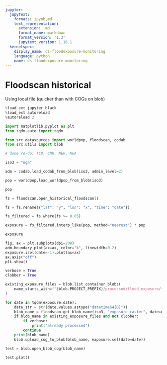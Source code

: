 ```yaml
---
jupyter:
  jupytext:
    formats: ipynb,md
    text_representation:
      extension: .md
      format_name: markdown
      format_version: '1.3'
      jupytext_version: 1.16.1
  kernelspec:
    display_name: ds-floodexposure-monitoring
    language: python
    name: ds-floodexposure-monitoring
---
```


# Floodscan historical

Using local file (quicker than with COGs on blob)

```python
%load_ext jupyter_black
%load_ext autoreload
%autoreload 2
```

```python
import matplotlib.pyplot as plt
from tqdm.auto import tqdm

from src.datasources import worldpop, floodscan, codab
from src.utils import blob
```

```python
# done re-do: TCD, CMR, NER, NGA
```

```python
iso3 = "nga"
```

```python
adm = codab.load_codab_from_blob(iso3, admin_level=2)
```

```python
pop = worldpop.load_worldpop_from_blob(iso3)
```

```python
pop
```

```python
fs = floodscan.open_historical_floodscan()
```

```python
fs = fs.rename({"lat": "y", "lon": "x", "time": "date"})
```

```python
fs_filtered = fs.where(fs >= 0.05)
```

```python
exposure = fs_filtered.interp_like(pop, method="nearest") * pop
```

```python
exposure
```

```python
fig, ax = plt.subplots(dpi=200)
adm.boundary.plot(ax=ax, color="k", linewidth=0.2)
exposure.isel(date=-1).plot(ax=ax)
ax.axis("off")
plt.show()
```

```python
verbose = True
clobber = True

existing_exposure_files = blob.list_container_blobs(
    name_starts_with=f"{blob.PROJECT_PREFIX}/processed/flood_exposure/{iso3}/"
)

for date in tqdm(exposure.date):
    date_str = str(date.values.astype("datetime64[D]"))
    blob_name = floodscan.get_blob_name(iso3, "exposure_raster", date=date_str)
    if blob_name in existing_exposure_files and not clobber:
        if verbose:
            print("already processed")
        continue
    print(blob_name)
    blob.upload_cog_to_blob(blob_name, exposure.sel(date=date))
```

```python
test = blob.open_blob_cog(blob_name)
```

```python
test.plot()
```

```python

```

